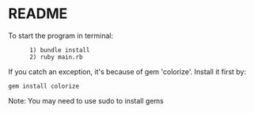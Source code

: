 # README


To start the program in terminal:

          1) bundle install
          2) ruby main.rb

If you catch an exception, it's because of gem 'colorize'.
Install it first by:

    gem install colorize

Note: You may need to use sudo to install gems
